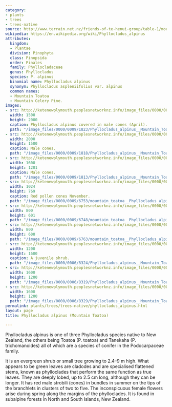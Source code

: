 ```yaml
---
category:
- plants
- trees
- trees-native
source: http://www.terrain.net.nz/friends-of-te-henui-group/table-1/mountain-toatoa-phyllocladus-aspleniifolius-var-alpinus.html
wikipedia: https://en.wikipedia.org/wiki/Phyllocladus_alpinus
attributes:
  kingdom:
  - Plantae
  division: Pinophyta
  class: Pinopsida
  order: Pinales
  family: Phyllocladaceae
  genus: Phyllocladus
  species: P. alpinus
  binomial name: Phyllocladus alpinus
  synonym: Phyllocladus aspleniifolius var. alpinus
  common names:
  - Mountain Toatoa
  - Mountain Celery Pine.
images:
- src: http://ketenewplymouth.peoplesnetworknz.info/image_files/0000/0009/1823/Phyllocladus_alpinus__Mountain_Toatoa__Mountain_Celery_Pine._11-4-2014_3-22-42_PM.JPG
  width: 1500
  height: 2000
  caption: Phyllocladus alpinus covered in male cones (April).
  path: "/image_files/0000/0009/1823/Phyllocladus_alpinus__Mountain_Toatoa__Mountain_Celery_Pine._11-4-2014_3-22-42_PM.JPG"
- src: http://ketenewplymouth.peoplesnetworknz.info/image_files/0000/0009/1818/Phyllocladus_alpinus__Mountain_Toatoa_11-4-2014_3-14-26_PM.JPG
  width: 2000
  height: 1500
  caption: Male cones.
  path: "/image_files/0000/0009/1818/Phyllocladus_alpinus__Mountain_Toatoa_11-4-2014_3-14-26_PM.JPG"
- src: http://ketenewplymouth.peoplesnetworknz.info/image_files/0000/0009/1813/Phyllocladus_alpinus__Mountain_Toatoa_.JPG
  width: 1600
  height: 1201
  caption: Male cones.
  path: "/image_files/0000/0009/1813/Phyllocladus_alpinus__Mountain_Toatoa_.JPG"
- src: http://ketenewplymouth.peoplesnetworknz.info/image_files/0000/0009/6753/mountain_toatoa__Phyllocladus_alpinus__-002.JPG
  width: 1024
  height: 769
  caption: Red pollen cones November.
  path: "/image_files/0000/0009/6753/mountain_toatoa__Phyllocladus_alpinus__-002.JPG"
- src: http://ketenewplymouth.peoplesnetworknz.info/image_files/0000/0009/6748/mountain_toatoa__Phyllocladus_alpinus__-001.JPG
  width: 800
  height: 601
  path: "/image_files/0000/0009/6748/mountain_toatoa__Phyllocladus_alpinus__-001.JPG"
- src: http://ketenewplymouth.peoplesnetworknz.info/image_files/0000/0009/6763/mountain_toatoa__Phyllocladus_alpinus__-004.JPG
  width: 800
  height: 600
  path: "/image_files/0000/0009/6763/mountain_toatoa__Phyllocladus_alpinus__-004.JPG"
- src: http://ketenewplymouth.peoplesnetworknz.info/image_files/0000/0006/8324/Phyllocladus_alpinus__Mountain_Toatoa_4.JPG
  width: 1200
  height: 1600
  caption: A juvenile shrub.
  path: "/image_files/0000/0006/8324/Phyllocladus_alpinus__Mountain_Toatoa_4.JPG"
- src: http://ketenewplymouth.peoplesnetworknz.info/image_files/0000/0006/8319/Phyllocladus_alpinus__Mountain_Toatoa_.JPG
  width: 1600
  height: 1200
  path: "/image_files/0000/0006/8319/Phyllocladus_alpinus__Mountain_Toatoa_.JPG"
- src: http://ketenewplymouth.peoplesnetworknz.info/image_files/0000/0006/8329/Phyllocladus_alpinus__Mountain_Toatoa_6.JPG
  width: 1600
  height: 1200
  path: "/image_files/0000/0006/8329/Phyllocladus_alpinus__Mountain_Toatoa_6.JPG"
permalink: plants/trees/trees-native/phyllocladus_alpinus.html
layout: page
title: Phyllocladus alpinus (Mountain Toatoa)

---
```

Phyllocladus alpinus is one of three Phyllocladus species native to New Zealand, the others being Toatoa (P. toatoa) and Tanekaha (P. trichomanoides) all of which are a species of conifer in the Podocarpaceae family.

It is an evergreen shrub or small tree growing to 2.4–9 m high. 
What appears to be green leaves are cladodes and are specialised flattened stems, known as phylloclades that perform the same function as true leaves. They are deeply lobed, up to 2.5 cm long, although they can be longer. It has red male strobili (cones) in bundles in summer on the tips of the branchlets in clusters of two to five. The inconspicuous female flowers arise during spring along the margins of the phylloclades.
It is found in subalpine forests in North and South Islands, New Zealand.

